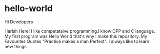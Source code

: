 # hello-world

Hi Developers

Harish Here! I like competataive programming.I know CPP and C language.
My first program was Hello World that's why I make this repository.
My Favourites Quotes "Practice makes a man Perfect".
I always like to learn new things

